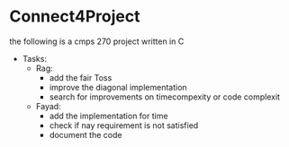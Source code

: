 # Connect4Project

the following is a cmps 270 project written in C

- Tasks:
    - Rag:
        - add the fair Toss
        - improve the diagonal implementation
        - search for improvements on timecompexity or code complexit
    - Fayad:
        - add the implementation for time
        - check if nay requirement is not satisfied
        - document the code
